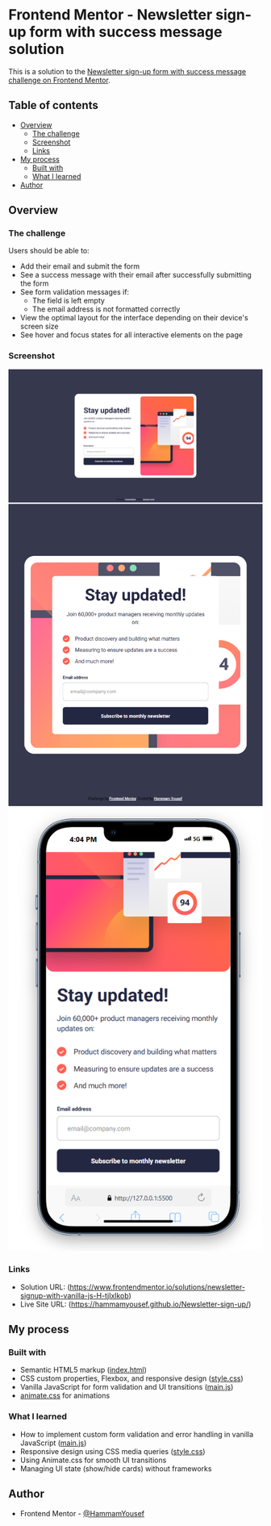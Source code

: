 # Frontend Mentor - Newsletter sign-up form with success message solution

This is a solution to the [Newsletter sign-up form with success message challenge on Frontend Mentor](https://www.frontendmentor.io/challenges/newsletter-signup-form-with-success-message-3FC1AZbNrv).

## Table of contents

- [Overview](#overview)
  - [The challenge](#the-challenge)
  - [Screenshot](#screenshot)
  - [Links](#links)
- [My process](#my-process)
  - [Built with](#built-with)
  - [What I learned](#what-i-learned)
- [Author](#author)

## Overview

### The challenge

Users should be able to:

- Add their email and submit the form
- See a success message with their email after successfully submitting the form
- See form validation messages if:
  - The field is left empty
  - The email address is not formatted correctly
- View the optimal layout for the interface depending on their device's screen size
- See hover and focus states for all interactive elements on the page

### Screenshot

![Desktop preview](image.png)
![Tablet preview](image-1.png)
![Mobile preview](image-2.png)
### Links

- Solution URL: (https://www.frontendmentor.io/solutions/newsletter-signup-with-vanilla-js-H-tjIxlkob)
- Live Site URL: (https://hammamyousef.github.io/Newsletter-sign-up/)

## My process

### Built with

- Semantic HTML5 markup ([index.html](index.html))
- CSS custom properties, Flexbox, and responsive design ([style.css](style.css))
- Vanilla JavaScript for form validation and UI transitions ([main.js](main.js))
- [animate.css](https://animate.style/) for animations

### What I learned

- How to implement custom form validation and error handling in vanilla JavaScript ([main.js](main.js))
- Responsive design using CSS media queries ([style.css](style.css))
- Using Animate.css for smooth UI transitions
- Managing UI state (show/hide cards) without frameworks

## Author

- Frontend Mentor - [@HammamYousef](https://www.frontendmentor.io/profile/HammamYousef)
